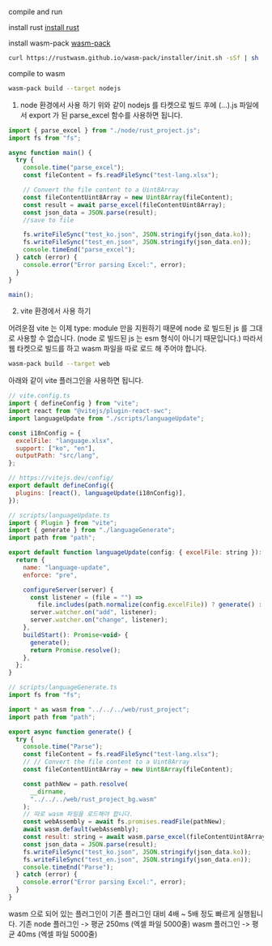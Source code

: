compile and run

install rust
[install rust](https://www.rust-lang.org/tools/install)

install wasm-pack
[wasm-pack](https://rustwasm.github.io/wasm-pack/installer/)

```bash
curl https://rustwasm.github.io/wasm-pack/installer/init.sh -sSf | sh
```

compile to wasm

```bash
wasm-pack build --target nodejs
```

1. node 환경에서 사용 하기
   위와 같이 nodejs 를 타켓으로 빌드 후에 (...).js 파일에서 export 가 된 parse_excel 함수를 사용하면 됩니다.

```js
import { parse_excel } from "./node/rust_project.js";
import fs from "fs";

async function main() {
  try {
    console.time("parse_excel");
    const fileContent = fs.readFileSync("test-lang.xlsx");

    // Convert the file content to a Uint8Array
    const fileContentUint8Array = new Uint8Array(fileContent);
    const result = await parse_excel(fileContentUint8Array);
    const json_data = JSON.parse(result);
    //save to file

    fs.writeFileSync("test_ko.json", JSON.stringify(json_data.ko));
    fs.writeFileSync("test_en.json", JSON.stringify(json_data.en));
    console.timeEnd("parse_excel");
  } catch (error) {
    console.error("Error parsing Excel:", error);
  }
}

main();
```

2. vite 환경에서 사용 하기

어려운점 vite 는 이제 type: module 만을 지원하기 때문에 node 로 빌드된 js 를 그대로 사용할 수 없습니다. (node 로 빌드된 js 는 esm 형식이 아니기 때문입니다.)
따라서 웹 타켓으로 빌드를 하고 wasm 파일을 따로 로드 해 주어야 합니다.

```bash
wasm-pack build --target web
```

아래와 같이 vite 플러그인을 사용하면 됩니다.

```js
// vite.config.ts
import { defineConfig } from "vite";
import react from "@vitejs/plugin-react-swc";
import languageUpdate from "./scripts/languageUpdate";

const i18nConfig = {
  excelFile: "language.xlsx",
  support: ["ko", "en"],
  outputPath: "src/lang",
};

// https://vitejs.dev/config/
export default defineConfig({
  plugins: [react(), languageUpdate(i18nConfig)],
});
```

```js
// scripts/languageUpdate.ts
import { Plugin } from "vite";
import { generate } from "./languageGenerate";
import path from "path";

export default function languageUpdate(config: { excelFile: string }): Plugin {
  return {
    name: "language-update",
    enforce: "pre",

    configureServer(server) {
      const listener = (file = "") =>
        file.includes(path.normalize(config.excelFile)) ? generate() : null;
      server.watcher.on("add", listener);
      server.watcher.on("change", listener);
    },
    buildStart(): Promise<void> {
      generate();
      return Promise.resolve();
    },
  };
}
```

```js
// scripts/languageGenerate.ts
import fs from "fs";

import * as wasm from "../../../web/rust_project";
import path from "path";

export async function generate() {
  try {
    console.time("Parse");
    const fileContent = fs.readFileSync("test-lang.xlsx");
    // // Convert the file content to a Uint8Array
    const fileContentUint8Array = new Uint8Array(fileContent);

    const pathNew = path.resolve(
      __dirname,
      "../../../web/rust_project_bg.wasm"
    );
    // 따로 wasm 파일을 로드해야 합니다.
    const webAssembly = await fs.promises.readFile(pathNew);
    await wasm.default(webAssembly);
    const result: string = await wasm.parse_excel(fileContentUint8Array);
    const json_data = JSON.parse(result);
    fs.writeFileSync("test_ko.json", JSON.stringify(json_data.ko));
    fs.writeFileSync("test_en.json", JSON.stringify(json_data.en));
    console.timeEnd("Parse");
  } catch (error) {
    console.error("Error parsing Excel:", error);
  }
}
```

wasm 으로 되어 있는 플러그인이 기존 플러그인 대비 4배 ~ 5배 정도 빠르게 실행됩니다.
기존 node 플러그인 -> 평균 250ms (엑셀 파일 5000줄)
wasm 플러그인 -> 평균 40ms (엑셀 파일 5000줄)
